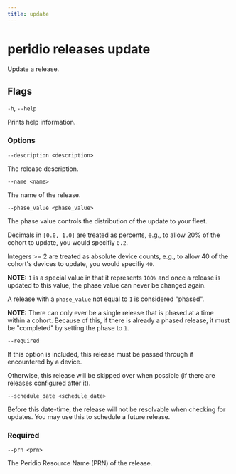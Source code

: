 ```yaml
---
title: update
---
```


# peridio releases update

Update a release.

## Flags

`-h`, `--help`

Prints help information.

### Options

`--description <description>`

The release description.

`--name <name>`

The name of the release.

`--phase_value <phase_value>`

The phase value controls the distribution of the update to your fleet.

Decimals in `[0.0, 1.0]` are treated as percents, e.g., to allow 20% of the cohort to update, you would specifiy `0.2`.

Integers >= 2 are treated as absolute device counts, e.g., to allow 40 of the cohort's devices to update, you would specifiy `40`.

**NOTE:** `1` is a special value in that it represents `100%` and  once a release is updated to this value, the phase value can never be changed again.

A release with a `phase_value` not equal to `1` is considered "phased".

**NOTE:** There can only ever be a single release that is phased at a time within a cohort. Because of this, if there is already a phased release, it must be "completed" by setting the phase to `1`.

`--required`

If this option is included, this release must be passed through if encountered by a device.

Otherwise, this release will be skipped over when possible (if there are releases configured after it).

`--schedule_date <schedule_date>`

Before this date-time, the release will not be resolvable when checking for updates. You may use this to schedule a future release.

### Required

`--prn <prn>`

The Peridio Resource Name (PRN) of the release.

